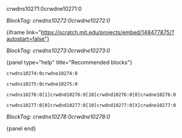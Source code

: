 crwdns10271:0crwdne10271:0

*BlockTag: crwdns10272:0crwdne10272:0*

{iframe link="https://scratch.mit.edu/projects/embed/148477875/?autostart=false"}

*BlockTag: crwdns10273:0crwdne10273:0*

{panel type="help" title="Recommended blocks"}

<pre><code class="scratch:split:random">crwdns10274:0crwdne10274:0
</code></pre>

<pre><code class="scratch:split:random">crwdns10275:0crwdne10275:0
</code></pre>

<pre><code class="scratch:split:random">crwdns10276:0[1]crwdnd10276:0[10]crwdnd10276:0[0]crwdne10276:0
</code></pre>

<pre><code class="scratch:split:random">crwdns10277:0[0]crwdnd10277:0[10]crwdnd10277:0[X]crwdne10277:0
</code></pre>

*BlockTag: crwdns10278:0crwdne10278:0*

{panel end}